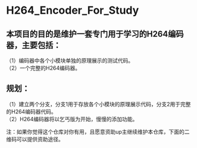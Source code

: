 # H264_Encoder_For_Study
## 本项目的目的是维护一套专门用于学习的H264编码器，主要包括：
（1）编码器中各个小模块单独的原理展示的测试代码。  
（2）一个完整的H264编码器。  

 ## 规划：
 （1）建立两个分支，分支1用于存放各个小模块的原理展示代码，分支2用于完整的H264编码器代码。  
 （2）H264编码器将以乞丐版为开始，慢慢的添加功能。  


 注：如果你觉得这个仓库对你有用，且愿意资助up主继续维护本仓库，下面的二维码可以提供资助途径。  
